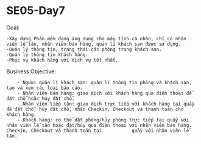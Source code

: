 # SE05-Day7
Goal:

    -Xây dựng Phần mềm dạng ứng dụng cho máy tính cá nhân, chỉ có nhân viên lễ tân, nhân viên bán hàng, quản lí khách sạn được sử dụng.
    -Quản lý thông tin, trạng thái các phòng trong khách sạn.
    -Quản lý thông tin khách hàng.
    -Phục vụ khách hàng với dịch vụ tốt nhất.


Business Objective:

        - Người quản lí khách sạn: quản lí thông tin phòng và khách sạn, tạo và xem các loại báo cáo.
        - Nhân viên bán hàng: giao dịch với khách hàng qua điện thoại để đặt chỗ hoặc hủy đặt chỗ.
        - Nhân viên tiếp tân: giao dịch trực tiếp với khách hàng tại quầy để đặt chỗ, hủy đặt chỗ, nhận Checkin, Checkout và thanh toán cho khách hàng.
        - Khách hàng: có thể đặt phòng/hủy phòng trực tiếp tại quầy với nhân viên lễ tân hoặc đặt/hủy qua điện thoại với nhân viên bán hàng. Checkin, Checkout và thanh toán tại           quầy với nhân viên lễ tân.
       

